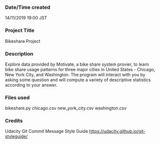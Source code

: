 ### Date/Time created
14/11/2019 19:00 JST

### Project Title
Bikeshare Project

### Description
Explore data provided by Motivate, a bike share system provier, to learn bike share usage patterns for three major cities in United States - Chicago, New York City, and Washington.  The program will interact with you by asking some question and will compute a variety of descriptive statistics according to your answer.  

### Files used
bikeshare.py
chicago.csv
new_york_city.csv
washington.csv

### Credits
Udacity Git Commit Message Style Guide
https://udacity.github.io/git-styleguide/
